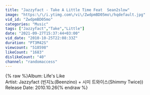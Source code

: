 ```yaml
---
title: "Jazzyfact - Take A Little Time Feat  Sean2slow"
image: "https:\/\/i.ytimg.com\/vi\/ZwdpmBD05mo\/hqdefault.jpg"
vid_id: "ZwdpmBD05mo"
categories: "Music"
tags: ["Jazzyfact","Take","Little"]
date: "2021-09-27T15:37:44+03:00"
vid_date: "2010-10-25T22:08:33Z"
duration: "PT3M42S"
viewcount: "518598"
likeCount: "1683"
dislikeCount: "40"
channel: "randomaccess"
---
```

{% raw %}Album: Life's Like<br />Artist: Jazzyfact (빈지노(Beenzino) + 시미 트와이스(Shimmy Twice))<br />Release Date: 2010.10.26{% endraw %}
